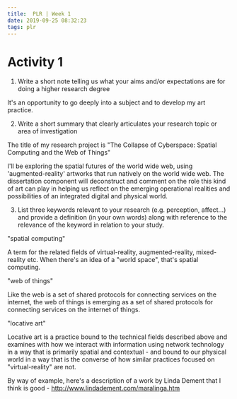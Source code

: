 ```yaml
---
title:  PLR | Week 1
date: 2019-09-25 08:32:23
tags: plr
---
```


# Activity 1

1. Write a short note telling us what your aims and/or expectations are for doing a higher research degree

It's an opportunity to go deeply into a subject and to develop my art practice.

2. Write a short summary that clearly articulates your research topic or area of investigation

The title of my research project is "The Collapse of Cyberspace: Spatial Computing and the Web of Things"

I'll be exploring the spatial futures of the world wide web, using 'augmented-reality' artworks that run natively on the world wide web. The dissertation component will deconstruct and comment on the role this kind of art can play in helping us reflect on the emerging operational realities and possibilities of an integrated digital and physical world.

3. List three keywords relevant to your research (e.g. perception, affect...) and provide a definition (in your own words) along with reference to the relevance of the keyword in relation to your study.

"spatial computing"

A term for the related fields of virtual-reality, augmented-reality, mixed-reality etc. When there's an idea of a "world space", that's spatial computing.

"web of things"

Like the web is a set of shared protocols for connecting services on the internet, the web of things is emerging as a set of shared protocols for connecting services on the internet of things.

"locative art"

Locative art is a practice bound to the technical fields described above and examines with how we interact with information using network technology in a way that is primarily spatial and contextual - and bound to our physical world in a way that is the converse of how similar practices focused on "virtual-reality" are not.

By way of example, here's a description of a work by Linda Dement that I think is good - http://www.lindadement.com/maralinga.htm



